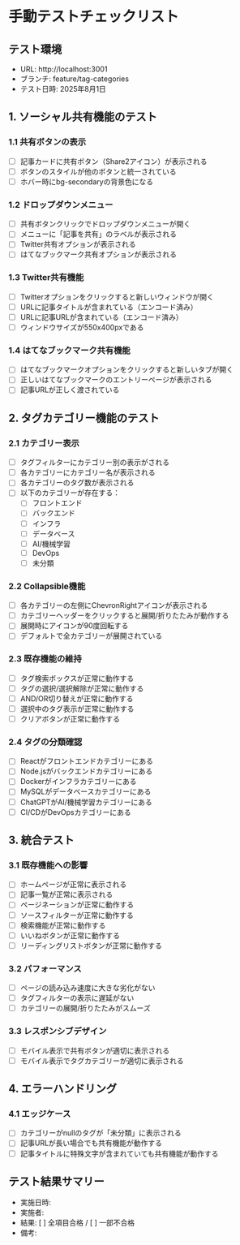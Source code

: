 # 手動テストチェックリスト

## テスト環境
- URL: http://localhost:3001
- ブランチ: feature/tag-categories
- テスト日時: 2025年8月1日

## 1. ソーシャル共有機能のテスト

### 1.1 共有ボタンの表示
- [ ] 記事カードに共有ボタン（Share2アイコン）が表示される
- [ ] ボタンのスタイルが他のボタンと統一されている
- [ ] ホバー時にbg-secondaryの背景色になる

### 1.2 ドロップダウンメニュー
- [ ] 共有ボタンクリックでドロップダウンメニューが開く
- [ ] メニューに「記事を共有」のラベルが表示される
- [ ] Twitter共有オプションが表示される
- [ ] はてなブックマーク共有オプションが表示される

### 1.3 Twitter共有機能
- [ ] Twitterオプションをクリックすると新しいウィンドウが開く
- [ ] URLに記事タイトルが含まれている（エンコード済み）
- [ ] URLに記事URLが含まれている（エンコード済み）
- [ ] ウィンドウサイズが550x400pxである

### 1.4 はてなブックマーク共有機能
- [ ] はてなブックマークオプションをクリックすると新しいタブが開く
- [ ] 正しいはてなブックマークのエントリーページが表示される
- [ ] 記事URLが正しく渡されている

## 2. タグカテゴリー機能のテスト

### 2.1 カテゴリー表示
- [ ] タグフィルターにカテゴリー別の表示がされる
- [ ] 各カテゴリーにカテゴリー名が表示される
- [ ] 各カテゴリーのタグ数が表示される
- [ ] 以下のカテゴリーが存在する：
  - [ ] フロントエンド
  - [ ] バックエンド
  - [ ] インフラ
  - [ ] データベース
  - [ ] AI/機械学習
  - [ ] DevOps
  - [ ] 未分類

### 2.2 Collapsible機能
- [ ] 各カテゴリーの左側にChevronRightアイコンが表示される
- [ ] カテゴリーヘッダーをクリックすると展開/折りたたみが動作する
- [ ] 展開時にアイコンが90度回転する
- [ ] デフォルトで全カテゴリーが展開されている

### 2.3 既存機能の維持
- [ ] タグ検索ボックスが正常に動作する
- [ ] タグの選択/選択解除が正常に動作する
- [ ] AND/OR切り替えが正常に動作する
- [ ] 選択中のタグ表示が正常に動作する
- [ ] クリアボタンが正常に動作する

### 2.4 タグの分類確認
- [ ] Reactがフロントエンドカテゴリーにある
- [ ] Node.jsがバックエンドカテゴリーにある
- [ ] Dockerがインフラカテゴリーにある
- [ ] MySQLがデータベースカテゴリーにある
- [ ] ChatGPTがAI/機械学習カテゴリーにある
- [ ] CI/CDがDevOpsカテゴリーにある

## 3. 統合テスト

### 3.1 既存機能への影響
- [ ] ホームページが正常に表示される
- [ ] 記事一覧が正常に表示される
- [ ] ページネーションが正常に動作する
- [ ] ソースフィルターが正常に動作する
- [ ] 検索機能が正常に動作する
- [ ] いいねボタンが正常に動作する
- [ ] リーディングリストボタンが正常に動作する

### 3.2 パフォーマンス
- [ ] ページの読み込み速度に大きな劣化がない
- [ ] タグフィルターの表示に遅延がない
- [ ] カテゴリーの展開/折りたたみがスムーズ

### 3.3 レスポンシブデザイン
- [ ] モバイル表示で共有ボタンが適切に表示される
- [ ] モバイル表示でタグカテゴリーが適切に表示される

## 4. エラーハンドリング

### 4.1 エッジケース
- [ ] カテゴリーがnullのタグが「未分類」に表示される
- [ ] 記事URLが長い場合でも共有機能が動作する
- [ ] 記事タイトルに特殊文字が含まれていても共有機能が動作する

## テスト結果サマリー
- 実施日時: 
- 実施者: 
- 結果: [ ] 全項目合格 / [ ] 一部不合格
- 備考: 